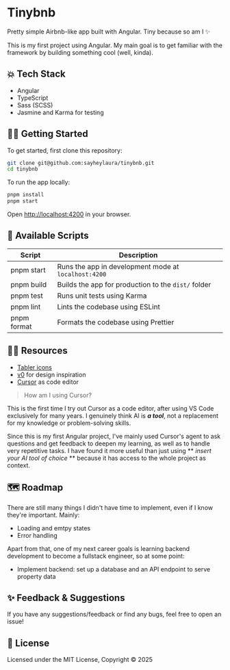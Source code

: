 # Tinybnb

Pretty simple Airbnb-like app built with Angular. Tiny because so am I ✨

This is my first project using Angular. My main goal is to get familiar with the framework by building something cool (well, kinda).

## 💥 Tech Stack

- Angular
- TypeScript
- Sass (SCSS)
- Jasmine and Karma for testing

## 👩‍💻 Getting Started

To get started, first clone this repository:

```bash
git clone git@github.com:sayheylaura/tinybnb.git
cd tinybnb
```

To run the app locally:

```bash
pnpm install
pnpm start
```

Open [http://localhost:4200](http://localhost:4200) in your browser.

## 🥷 Available Scripts

| Script      | Description                                          |
| ----------- | ---------------------------------------------------- |
| pnpm start  | Runs the app in development mode at `localhost:4200` |
| pnpm build  | Builds the app for production to the `dist/` folder  |
| pnpm test   | Runs unit tests using Karma                          |
| pnpm lint   | Lints the codebase using ESLint                      |
| pnpm format | Formats the codebase using Prettier                  |

## 🙇‍♀️ Resources

- [Tabler icons](https://tabler.io/icons)
- [v0](https://v0.dev/) for design inspiration
- [Cursor](https://cursor.com/) as code editor

> How am I using Cursor?

This is the first time I try out Cursor as a code editor, after using VS Code exclusively for many years. I genuinely think AI is **_a tool_**, not a replacement for my knowledge or problem-solving skills.

Since this is my first Angular project, I've mainly used Cursor's agent to ask questions and get feedback to deepen my learning, as well as to handle very repetitive tasks. I have found it more useful than just using ** _insert your AI tool of choice_ ** because it has access to the whole project as context.

## 🗺️ Roadmap

There are still many things I didn't have time to implement, even if I know they're important. Mainly:

- Loading and emtpy states
- Error handling

Apart from that, one of my next career goals is learning backend development to become a fullstack engineer, so at some point:

- Implement backend: set up a database and an API endpoint to serve property data

## ✨ Feedback & Suggestions

If you have any suggestions/feedback or find any bugs, feel free to open an issue!

## 📜 License

Licensed under the MIT License, Copyright © 2025
